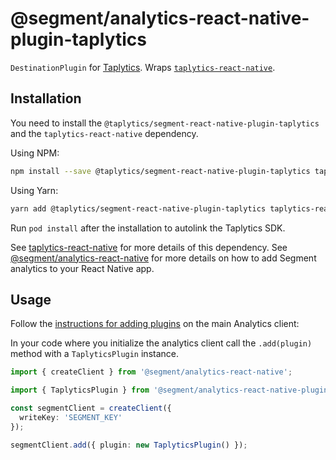 # @segment/analytics-react-native-plugin-taplytics

`DestinationPlugin` for [Taplytics](https://taplytics.com/). Wraps [`taplytics-react-native`](https://github.com/taplytics/taplytics-react-native).

## Installation

You need to install the `@taplytics/segment-react-native-plugin-taplytics` and the `taplytics-react-native` dependency.

Using NPM:
```bash
npm install --save @taplytics/segment-react-native-plugin-taplytics taplytics-react-native
```

Using Yarn:
```bash
yarn add @taplytics/segment-react-native-plugin-taplytics taplytics-react-native
```

Run `pod install` after the installation to autolink the Taplytics SDK.

See [taplytics-react-native](https://docs.taplytics.com/docs/react-native-sdk#set-user-attributes) for more details of this dependency.
See [@segment/analytics-react-native](https://github.com/segmentio/analytics-react-native) for more details on how to add Segment analytics to your React Native app.
## Usage

Follow the [instructions for adding plugins](https://github.com/segmentio/analytics-react-native#adding-plugins) on the main Analytics client:

In your code where you initialize the analytics client call the `.add(plugin)` method with a `TaplyticsPlugin` instance. 

```ts
import { createClient } from '@segment/analytics-react-native';

import { TaplyticsPlugin } from '@segment/analytics-react-native-plugin-taplytics';

const segmentClient = createClient({
  writeKey: 'SEGMENT_KEY'
});

segmentClient.add({ plugin: new TaplyticsPlugin() });
```
